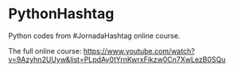 # PythonHashtag
Python codes from #JornadaHashtag online course.

The full online course: https://www.youtube.com/watch?v=9Azyhn2UUyw&list=PLpdAy0tYrnKwrxFikzw0Cn7XwLezB0SQu

